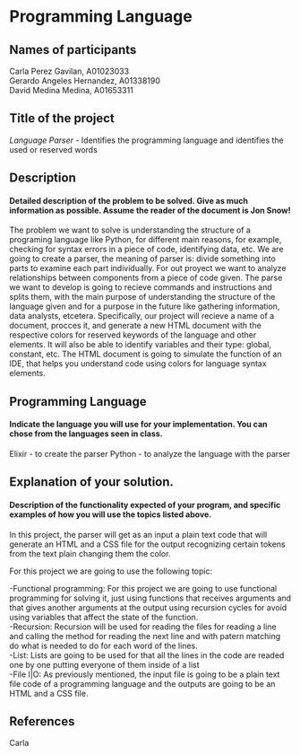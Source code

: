 # Programming Language 

## Names of participants
Carla Perez Gavilan, A01023033<br />
Gerardo Angeles Hernandez, A01338190<br />
David Medina Medina, A01653311<br />

## Title of the project
_Language Parser_ - Identifies the programming language and identifies the used or reserved words 

## Description
#### Detailed description of the problem to be solved. Give as much information as possible. Assume the reader of the document is Jon Snow!
The problem we want to solve is understanding the structure of a programing language like Python, for different main reasons, for example, checking for syntax errors in a piece of code, identifying data, etc.
We are going to create a parser, the meaning of parser is: divide something into parts to examine each part individually. For out proyect we want to analyze relationships between components from a piece of code given.
The parse we want to develop is going to recieve commands and instructions and splits them, with the main purpose of understanding the structure of the language given and for a purpose in the future like gathering information, data analysts, etcetera.
Specifically, our project will recieve a name of a document, procces it, and generate a new HTML document with the respective colors for reserved keywords  of the language and other elements. It will also be able to identify variables and their type: global, constant, etc. The HTML document is going to simulate the function of an IDE, that helps you understand code using colors for language syntax elements.

## Programming Language 
#### Indicate the language you will use for your implementation. You can chose from the languages seen in class.
Elixir - to create the parser
Python - to analyze the language with the parser

## Explanation of your solution. 
#### Description of the functionality expected of your program, and specific examples of how you will use the topics listed above.
In this project, the parser will get as an input a plain text code that will generate an HTML and a CSS file for the output recognizing certain tokens from the text plain changing them the color.

For this project we are going to use the following topic:

-Functional programming: For this project we are going to use functional programming for solving it, just using functions that receives arguments and that gives another arguments at the output using recursion cycles for avoid using variables that affect the state of the function.<br />
-Recursion: Recursion will be used for reading the files for reading a line and calling the method for reading the next line and with patern matching do what is needed to do for each word of the lines.<br />
-List: Lists are going to be used for that all the lines in the code are readed one by one putting everyone of them inside of a list<br />
-File I|O: As previously mentioned, the input file is going to be a plain text file code of a programming language and the outputs are going to be an HTML and a CSS file.

## References 
Carla
